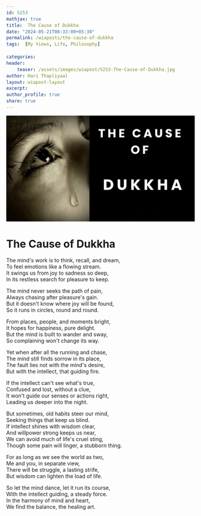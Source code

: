 ```yaml
---        
id: 5253       
mathjax: true        
title:  The Cause of Dukkha          
date: "2024-05-21T08:33:00+05:30"        
permalink: /wiaposts/the-cause-of-dukkha        
tags:  [My Views, Life, Philosophy]         
        
categories:        
header:        
    teaser: /assets/images/wiapost/5253-The-Cause-of-Dukkha.jpg        
author: Hari Thapliyaal        
layout: wiapost-layout
excerpt:        
author_profile: true        
share: true        
---   
```


![](/assets/images/wiapost/5253-The-Cause-of-Dukkha.jpg)
  
# The Cause of Dukkha   
 
The mind's work is to think, recall, and dream,  
To feel emotions like a flowing stream.  
It swings us from joy to sadness so deep,  
In its restless search for pleasure to keep.

The mind never seeks the path of pain,  
Always chasing after pleasure's gain.  
But it doesn't know where joy will be found,  
So it runs in circles, round and round.

From places, people, and moments bright,  
It hopes for happiness, pure delight.  
But the mind is built to wander and sway,  
So complaining won't change its way.

Yet when after all the running and chase,  
The mind still finds sorrow in its place,  
The fault lies not with the mind's desire,  
But with the intellect, that guiding fire.

If the intellect can't see what's true,  
Confused and lost, without a clue,  
It won't guide our senses or actions right,  
Leading us deeper into the night.

But sometimes, old habits steer our mind,  
Seeking things that keep us blind.  
If intellect shines with wisdom clear,  
And willpower strong keeps us near,  
We can avoid much of life's cruel sting,  
Though some pain will linger, a stubborn thing.

For as long as we see the world as two,  
Me and you, in separate view,  
There will be struggle, a lasting strife,  
But wisdom can lighten the load of life.

So let the mind dance, let it run its course,  
With the intellect guiding, a steady force.  
In the harmony of mind and heart,  
We find the balance, the healing art.


